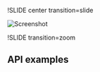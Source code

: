 !SLIDE center transition=slide

![Screenshot](GoodToolGui.png "Screenshot")

!SLIDE transition=zoom

## API examples
